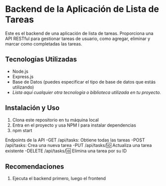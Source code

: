# Backend de la Aplicación de Lista de Tareas

Este es el backend de una aplicación de lista de tareas. Proporciona una API RESTful para gestionar tareas de usuario, como agregar, eliminar y marcar como completadas las tareas.

## Tecnologías Utilizadas

- Node.js
- Express.js
- Base de Datos (puedes especificar el tipo de base de datos que estás utilizando)
- _Lista aquí cualquier otra tecnología o biblioteca utilizada en tu proyecto._

## Instalación y Uso

1. Clona este repositorio en tu máquina local
2. Entra en el proyecto y usa NPM I para instalar dependencias
3. npm start

Endpoints de la API
-GET /api/tasks: Obtiene todas las tareas
-POST /api/tasks: Crea una nueva tarea
-PUT /api/tasks/:id: Actualiza una tarea existente
-DELETE /api/tasks/:id: Elimina una tarea por su ID

## Recomendaciones
1. Ejecuta el backend primero, luego el frontend
